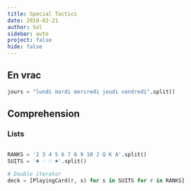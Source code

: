 ```yaml
---
title: Special Tactics
date: 2019-02-21
author: Sol
sidebar: auto
project: false
hide: false
---
```


##  En vrac

```py
jours = "lundi mardi mercredi jeudi vendredi".split()
```

## Comprehension

### Lists

```py

RANKS = '2 3 4 5 6 7 8 9 10 J Q K A'.split()
SUITS = '♣ ♢ ♡ ♠'.split()

# Double iterator
deck = [PlayingCard(r, s) for s in SUITS for r in RANKS]
```
